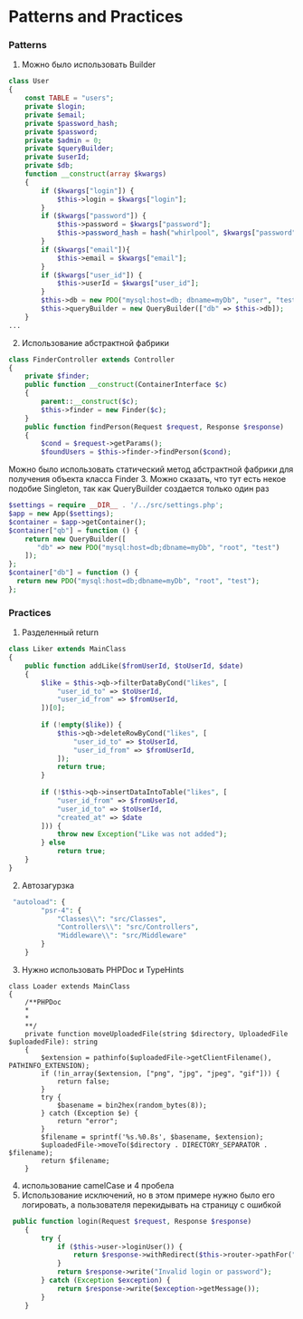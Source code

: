 # Patterns and Practices

### Patterns
1. Можно было использовать Builder
```php
class User
{
    const TABLE = "users";
    private $login;
    private $email;
    private $password_hash;
    private $password;
    private $admin = 0;
    private $queryBuilder;
    private $userId;
    private $db;
    function __construct(array $kwargs)
    {
        if ($kwargs["login"]) {
            $this->login = $kwargs["login"];
        }
        if ($kwargs["password"]) {
            $this->password = $kwargs["password"];
            $this->password_hash = hash("whirlpool", $kwargs["password"]);
        }
        if ($kwargs["email"]){
            $this->email = $kwargs["email"];
        }
        if ($kwargs["user_id"]) {
            $this->userId = $kwargs["user_id"];
        }
        $this->db = new PDO("mysql:host=db; dbname=myDb", "user", "test");
        $this->queryBuilder = new QueryBuilder(["db" => $this->db]);
    }
...
```
2. Использование абстрактной фабрики
```php
class FinderController extends Controller
{
    private $finder;
    public function __construct(ContainerInterface $c)
    {
        parent::__construct($c);
        $this->finder = new Finder($c);
    }
    public function findPerson(Request $request, Response $response)
    {
        $cond = $request->getParams();
        $foundUsers = $this->finder->findPerson($cond);
```
Можно было использовать статический метод абстрактной фабрики 
для получения объекта класса Finder
3. Можно сказать, что тут есть некое подобие Singleton, так как 
QueryBuilder создается только один раз
```php
$settings = require __DIR__ . '/../src/settings.php';
$app = new App($settings);
$container = $app->getContainer();
$container["qb"] = function () {
    return new QueryBuilder([
       "db" => new PDO("mysql:host=db;dbname=myDb", "root", "test")
    ]);
};
$container["db"] = function () {
  return new PDO("mysql:host=db;dbname=myDb", "root", "test");
};
```

### Practices
1. Разделенный return
```php
class Liker extends MainClass
{
    public function addLike($fromUserId, $toUserId, $date)
    {
        $like = $this->qb->filterDataByCond("likes", [
            "user_id_to" => $toUserId,
            "user_id_from" => $fromUserId,
        ])[0];
        
        if (!empty($like)) {
            $this->qb->deleteRowByCond("likes", [
                "user_id_to" => $toUserId,
                "user_id_from" => $fromUserId,
            ]);
            return true;
        }
        
        if (!$this->qb->insertDataIntoTable("likes", [
            "user_id_from" => $fromUserId,
            "user_id_to" => $toUserId,
            "created_at" => $date
        ])) {
            throw new Exception("Like was not added");
        } else
            return true;
    }
}
```
2. Автозагурзка
```php
 "autoload": {
        "psr-4": {
            "Classes\\": "src/Classes",
            "Controllers\\": "src/Controllers",
            "Middleware\\": "src/Middleware"
        }
    }
```
3. Нужно использовать PHPDoc и TypeHints
```
class Loader extends MainClass
{   
    /**PHPDoc
    *
    *
    **/
    private function moveUploadedFile(string $directory, UploadedFile $uploadedFile): string
    {
        $extension = pathinfo($uploadedFile->getClientFilename(), PATHINFO_EXTENSION);
        if (!in_array($extension, ["png", "jpg", "jpeg", "gif"])) {
            return false;
        }
        try {
            $basename = bin2hex(random_bytes(8));
        } catch (Exception $e) {
            return "error";
        }
        $filename = sprintf('%s.%0.8s', $basename, $extension);
        $uploadedFile->moveTo($directory . DIRECTORY_SEPARATOR . $filename);
        return $filename;
    }

```
4. использование camelCase и 4 пробела
5. Использование исключений, но в этом примере нужно было его логировать, 
а пользователя перекидывать на страницу с ошибкой
```php
 public function login(Request $request, Response $response)
    {
        try {
            if ($this->user->loginUser()) {
                return $response->withRedirect($this->router->pathFor("home"));
            }
            return $response->write("Invalid login or password");
        } catch (Exception $exception) {
            return $response->write($exception->getMessage());
        }
    }
```